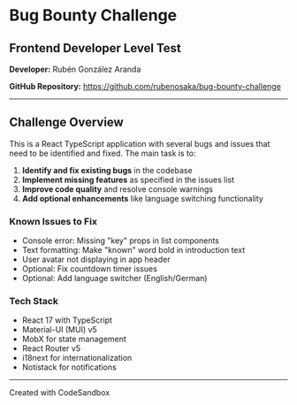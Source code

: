 # Bug Bounty Challenge

## Frontend Developer Level Test

**Developer:** Rubén González Aranda

**GitHub Repository:** https://github.com/rubenosaka/bug-bounty-challenge

---

## Challenge Overview

This is a React TypeScript application with several bugs and issues that need to be identified and fixed. The main task is to:

1. **Identify and fix existing bugs** in the codebase
2. **Implement missing features** as specified in the issues list
3. **Improve code quality** and resolve console warnings
4. **Add optional enhancements** like language switching functionality

### Known Issues to Fix

- Console error: Missing "key" props in list components
- Text formatting: Make "known" word bold in introduction text
- User avatar not displaying in app header
- Optional: Fix countdown timer issues
- Optional: Add language switcher (English/German)

### Tech Stack

- React 17 with TypeScript
- Material-UI (MUI) v5
- MobX for state management
- React Router v5
- i18next for internationalization
- Notistack for notifications

---

Created with CodeSandbox
